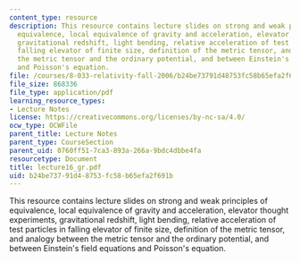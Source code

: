 ```yaml
---
content_type: resource
description: This resource contains lecture slides on strong and weak principles of
  equivalence, local equivalence of gravity and acceleration, elevator thought experiments,
  gravitational redshift, light bending, relative acceleration of test particles in
  falling elevator of finite size, definition of the metric tensor, and analogy between
  the metric tensor and the ordinary potential, and between Einstein's field equations
  and Poisson's equation.
file: /courses/8-033-relativity-fall-2006/b24be73791d48753fc58b65efa2f691b_lecture16_gr.pdf
file_size: 868336
file_type: application/pdf
learning_resource_types:
- Lecture Notes
license: https://creativecommons.org/licenses/by-nc-sa/4.0/
ocw_type: OCWFile
parent_title: Lecture Notes
parent_type: CourseSection
parent_uid: 0760ff51-7ca3-893a-266a-9bdc4dbbe4fa
resourcetype: Document
title: lecture16_gr.pdf
uid: b24be737-91d4-8753-fc58-b65efa2f691b
---
```

This resource contains lecture slides on strong and weak principles of equivalence, local equivalence of gravity and acceleration, elevator thought experiments, gravitational redshift, light bending, relative acceleration of test particles in falling elevator of finite size, definition of the metric tensor, and analogy between the metric tensor and the ordinary potential, and between Einstein's field equations and Poisson's equation.